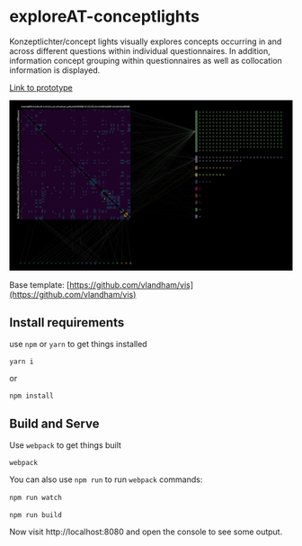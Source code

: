 
# exploreAT-conceptlights
Konzeptlichter/concept lights visually explores concepts occurring in and across different questions within individual questionnaires. In addition, information concept grouping within questionnaires as well as collocation information is displayed.

[Link to prototype](https://concept-lights.herokuapp.com/)

![conceptlights](img/conceptlights.png?raw=true "Screenshot")

Base template: [https://github.com/vlandham/vis](https://github.com/vlandham/vis)

## Install requirements

use `npm` or `yarn` to get things installed

```
yarn i
```
or
```
npm install
```

## Build and Serve

Use `webpack` to get things built

```
webpack
```

You can also use `npm run` to run `webpack` commands:

`npm run watch`

`npm run build`

Now visit http://localhost:8080 and open the console to see some output.
